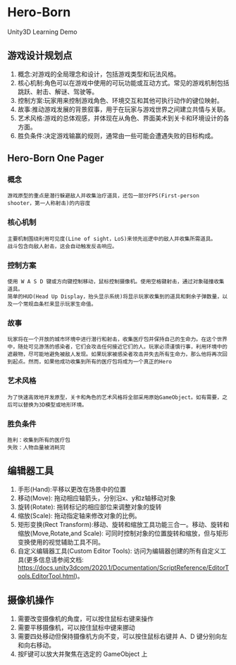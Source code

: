 # Hero-Born

Unity3D Learning Demo

## 游戏设计规划点

1. 概念:对游戏的全局理念和设计，包括游戏类型和玩法风格。
2. 核心机制:角色可以在游戏中使用的可玩功能或互动方式。常见的游戏机制包括跳跃、射击、解谜、驾驶等。
3. 控制方案:玩家用来控制游戏角色、环境交互和其他可执行动作的键位映射。
4. 故事:推动游戏发展的背景叙事，用于在玩家与游戏世界之间建立共情与关联。
5. 艺术风格:游戏的总体观感，并体现在从角色、界面美术到关卡和环境设计的各方面。
6. 胜负条件:决定游戏输赢的规则，通常由一些可能会遭遇失败的目标构成。

## Hero-Born One Pager

### 概念

    游戏原型的重点是潜行躲避敌人并收集治疗道具，还包一部分FPS(First-person shooter，第一人称射击)的内容度

### 核心机制

    主要机制围绕利用可见度(Line of sight，LoS)来领先巡逻中的敌人并收集所需道具。
    战斗包含向敌人射击，这会自动触发反击响应。

### 控制方案

    使用 W A S D 键或方向键控制移动，鼠标控制摄像机。使用空格键射击，通过对象碰撞收集道具。
    简单的HUD(Head Up Display，抬头显示系统)将显示玩家收集到的道具和剩余子弹数量，以及一个常规血条栏来显示玩家生命值。

### 故事

    玩家将在一个开放的城市环境中进行潜行和射击，收集医疗包并保持自己的生命力。在这个世界中，随处可见游荡的感染者，它们会攻击任何接近它们的人。玩家必须谨慎行事，利用环境中的遮蔽物，尽可能地避免被敌人发现。如果玩家被感染者攻击并失去所有生命力，那么他将再次回到起点。然而，如果他成功收集到所有的医疗包将成为一个真正的Hero

### 艺术风格

    为了快速高效地开发原型，关卡和角色的艺术风格将全部采用原始GameObject。如有需要，之后可以替换为3D模型或地形环境。

### 胜负条件

    胜利：收集到所有的医疗包
    失败：人物血量被消耗完

## 编辑器工具

1. 手形(Hand):平移以更改在场景中的位置
2. 移动(Move): 拖动相应轴箭头，分别沿x、y和z轴移动对象
3. 旋转(Rotate): 拖转标记的相应部位来调整对象的旋转
4. 缩放(Scale): 拖动指定轴来修改对象的比例。
5. 矩形变换(Rect Transform):移动、旋转和缩放工具功能三合一。移动、旋转和缩放(Move,Rotate,and Scale): 可同时控制对象的位置旋转和缩放，但与矩形变换使用的视觉辅助工具不同。
6. 自定义编辑器工具(Custom Editor Tools): 访问为编辑器创建的所有自定义工具(更多信息请参阅文档: <https://docs.unity3dcom/2020.1/Documentation/ScriptReference/EditorTools.EditorTool.html>)。

## 摄像机操作

1. 需要改变摄像机的角度，可以按住鼠标右键来操作
2. 需要平移摄像机，可以按住鼠标中键来挪动
3. 需要四处移动但保持摄像机方向不变，可以按住鼠标右键并 A、D 键分别向左和向右移动。
4. 按F键可以放大并聚焦在选定的 GameObject 上
